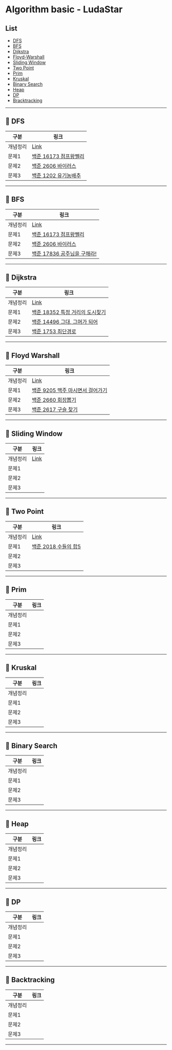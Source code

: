 # Algorithm basic - LudaStar

## List

- [DFS](#pushpin-dfs)
- [BFS](#pushpin-bfs)
- [Dijkstra](#pushpin-dijkstra)
- [Floyd-Warshall](#pushpin-floyd-warshall)
- [Sliding Window](#pushpin-sliding-window)
- [Two Point](#pushpin-tow-point)
- [Prim](#pushpin-prim)
- [Kruskal](#pushpin-kruskal)
- [Binary Search](#pushpin-binary-search)
- [Heap](#pushpin-heap)
- [DP](#pushpin-dp)
- [Bracktracking](#pushpin-backtracking)

---

## :pushpin: DFS

| 구분     | 링크 |
| -------- | ---- |
| 개념정리 | [Link](https://ludastar.tistory.com/51)|
| 문제1    | [백준 16173 점프왕쩰리](./DFS/Baekjoon_16173)|
| 문제2    | [백준 2606 바이러스](./DFS/Baekjoon_2606)    |
| 문제3    | [백준 1202 유기농배추](./DFS/Baekjoon_1012) |

---

## :pushpin: BFS

| 구분     | 링크 |
| -------- | ---- |
| 개념정리 |[Link](https://ludastar.tistory.com/51)|
| 문제1    | [백준 16173 점프왕쩰리](./BFS/Baekjoon_16173)|
| 문제2    | [백준 2606 바이러스](./BFS/Baekjoon_2606)|
| 문제3    | [백준 17836 공주님을 구해라!](./BFS/Baekjoon_17836) |

---

## :pushpin: Dijkstra

| 구분     | 링크 |
| -------- | ---- |
| 개념정리 | [Link](https://ludastar.tistory.com/57)  |
| 문제1    |  [백준 18352 특정 거리의 도시찾기](./Dijkstra/Baekjoon_18352)|
| 문제2    |  [백준 14496 그대, 그머가 되어](./Dijkstra/Baekjoon_14496)|
| 문제3    |  [백준 1753 최단경로](./Dijkstra/Baekjoon_1753) |

---

## :pushpin: Floyd Warshall

| 구분     | 링크 |
| -------- | ---- |
| 개념정리 |   [Link](https://ludastar.tistory.com/57)    |
| 문제1    | [백준 9205 맥주 마시면서 걸어가기](./Floyd_Warshall/Baekjoon_9205)  |
| 문제2    |  [백준 2660 회장뽑기](./Floyd_Warshall/Baekjoon_2660)   |
| 문제3    | [백준 2617 구슬 찾기](./Floyd_Warshall/Baekjoon_2617)     |

---

## :pushpin: Sliding Window

| 구분     | 링크 |
| -------- | ---- |
| 개념정리 |   [Link](https://ludastar.tistory.com/65)   |
| 문제1    |      |
| 문제2    |      |
| 문제3    |      |

---

## :pushpin: Two Point

| 구분     | 링크 |
| -------- | ---- |
| 개념정리 |   [Link](https://ludastar.tistory.com/65)    |
| 문제1    |   [백준 2018 수들의 합5](./Two_Pointers/Baekjoon_2018)   |
| 문제2    |      |
| 문제3    |      |

---

## :pushpin: Prim

| 구분     | 링크 |
| -------- | ---- |
| 개념정리 |      |
| 문제1    |      |
| 문제2    |      |
| 문제3    |      |

---

## :pushpin: Kruskal

| 구분     | 링크 |
| -------- | ---- |
| 개념정리 |      |
| 문제1    |      |
| 문제2    |      |
| 문제3    |      |

---

## :pushpin: Binary Search

| 구분     | 링크 |
| -------- | ---- |
| 개념정리 |      |
| 문제1    |      |
| 문제2    |      |
| 문제3    |      |

---

## :pushpin: Heap

| 구분     | 링크 |
| -------- | ---- |
| 개념정리 |      |
| 문제1    |      |
| 문제2    |      |
| 문제3    |      |

---

## :pushpin: DP

| 구분     | 링크 |
| -------- | ---- |
| 개념정리 |      |
| 문제1    |      |
| 문제2    |      |
| 문제3    |      |

---

## :pushpin: Backtracking

| 구분     | 링크 |
| -------- | ---- |
| 개념정리 |      |
| 문제1    |      |
| 문제2    |      |
| 문제3    |      |

---
